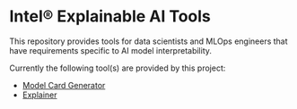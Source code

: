 # Intel® Explainable AI Tools

This repository provides tools for data scientists and MLOps engineers that have requirements specific to AI model interpretability.

Currently the following tool(s) are provided by this project:

- [Model Card Generator](/model_card_gen)
- [Explainer](/explainer)
